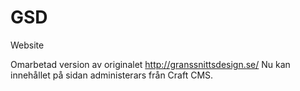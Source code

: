 # GSD
Website

Omarbetad version av originalet http://granssnittsdesign.se/
Nu kan innehållet på sidan administerars från Craft CMS.
